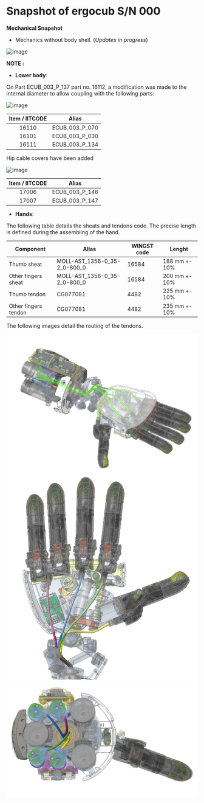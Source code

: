 # Snapshot of ergocub S/N 000 
**Mechanical Snapshot**
- Mechanics without body shell.    (_Updates in progress_)

![image](https://user-images.githubusercontent.com/53298662/203500649-11fde119-595a-419a-957b-9cfa4e021790.png)

**NOTE :**

- **Lower body**:

On Part ECUB_003_P_137 part no. 16112, a modification was made to the internal diameter to allow coupling with the following parts:

![image](https://user-images.githubusercontent.com/53298662/203558436-c363d7b8-f84a-4c1c-82e2-a38db2dbdf90.png)


| Item / IITCODE | Alias |
|:---:|:---:|
|16110  | ECUB_003_P_070 |  
| 16101 | ECUB_003_P_030 |  
| 16111 | ECUB_003_P_134 | 

Hip cable covers have been added

![image](https://user-images.githubusercontent.com/53298662/211288345-c443bd80-5e67-4be5-91ab-cf23c00ac868.png)


| Item / IITCODE | Alias |
|:---:|:---:|
|17006  | ECUB_003_P_146 |
|17007  | ECUB_003_P_147 |


- **Hands**:

The following table details the sheats and tendons code. The precise length is defined during the assembling of the hand.

| Component | Alias | WINGST code | Lenght |
| ---- | ---- | ---- | ---- | 
| Thumb sheat | MOLL-AST_1356-0_35-2_0-800_0 | 16584 | 188 mm +- 10% |
| Other fingers sheat | MOLL-AST_1356-0_35-2_0-800_0 | 16584 | 200 mm +- 10% |
| Thumb tendon | CG077081 | 4482 | 225 mm +- 10% |
| Other fingers tendon | CG077081 | 4482 | 235 mm +- 10% |


The following images detail the routing of the tendons.

![image info](./media/hand_tendons_routing.png)
![image info](./media/hand_tendons_routing_detail_1.png)
![image info](./media/hand_tendons_routing_detail_2.png)
